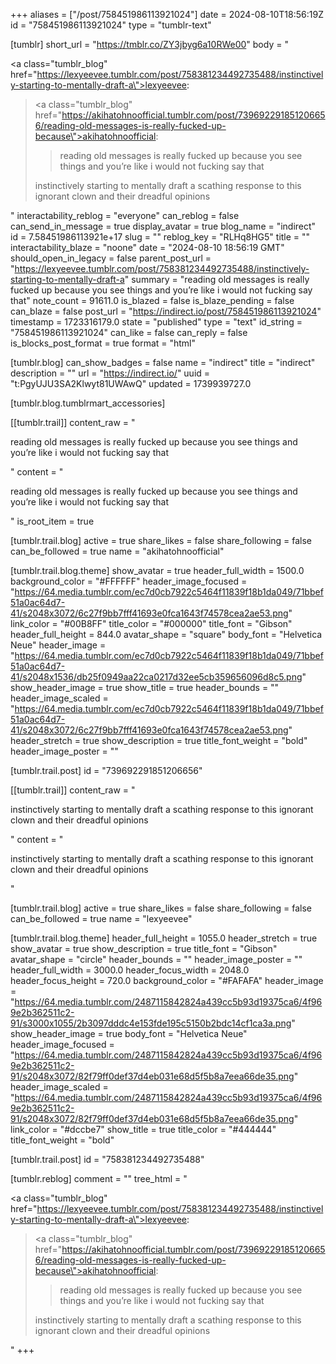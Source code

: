 +++
aliases = ["/post/758451986113921024"]
date = 2024-08-10T18:56:19Z
id = "758451986113921024"
type = "tumblr-text"

[tumblr]
short_url = "https://tmblr.co/ZY3jbyg6a10RWe00"
body = "<p><a class=\"tumblr_blog\" href=\"https://lexyeevee.tumblr.com/post/758381234492735488/instinctively-starting-to-mentally-draft-a\">lexyeevee</a>:</p><blockquote><p><a class=\"tumblr_blog\" href=\"https://akihatohnoofficial.tumblr.com/post/739692291851206656/reading-old-messages-is-really-fucked-up-because\">akihatohnoofficial</a>:</p><blockquote><p>reading old messages is really fucked up because you see things and you’re like i would not fucking say that</p></blockquote><p>instinctively starting to mentally draft a scathing response to this ignorant clown and their dreadful opinions</p></blockquote>"
interactability_reblog = "everyone"
can_reblog = false
can_send_in_message = true
display_avatar = true
blog_name = "indirect"
id = 7.58451986113921e+17
slug = ""
reblog_key = "RLHq8HG5"
title = ""
interactability_blaze = "noone"
date = "2024-08-10 18:56:19 GMT"
should_open_in_legacy = false
parent_post_url = "https://lexyeevee.tumblr.com/post/758381234492735488/instinctively-starting-to-mentally-draft-a"
summary = "reading old messages is really fucked up because you see things and you’re like i would not fucking say that"
note_count = 91611.0
is_blazed = false
is_blaze_pending = false
can_blaze = false
post_url = "https://indirect.io/post/758451986113921024"
timestamp = 1723316179.0
state = "published"
type = "text"
id_string = "758451986113921024"
can_like = false
can_reply = false
is_blocks_post_format = true
format = "html"

[tumblr.blog]
can_show_badges = false
name = "indirect"
title = "indirect"
description = ""
url = "https://indirect.io/"
uuid = "t:PgyUJU3SA2Klwyt81UWAwQ"
updated = 1739939727.0

[tumblr.blog.tumblrmart_accessories]

[[tumblr.trail]]
content_raw = "<p>reading old messages is really fucked up because you see things and you’re like i would not fucking say that</p>"
content = "<p>reading old messages is really fucked up because you see things and you&rsquo;re like i would not fucking say that</p>"
is_root_item = true

[tumblr.trail.blog]
active = true
share_likes = false
share_following = false
can_be_followed = true
name = "akihatohnoofficial"

[tumblr.trail.blog.theme]
show_avatar = true
header_full_width = 1500.0
background_color = "#FFFFFF"
header_image_focused = "https://64.media.tumblr.com/ec7d0cb7922c5464f11839f18b1da049/71bbef51a0ac64d7-41/s2048x3072/6c27f9bb7fff41693e0fca1643f74578cea2ae53.png"
link_color = "#00B8FF"
title_color = "#000000"
title_font = "Gibson"
header_full_height = 844.0
avatar_shape = "square"
body_font = "Helvetica Neue"
header_image = "https://64.media.tumblr.com/ec7d0cb7922c5464f11839f18b1da049/71bbef51a0ac64d7-41/s2048x1536/db25f0949aa22ca0217d32ee5cb359656096d8c5.png"
show_header_image = true
show_title = true
header_bounds = ""
header_image_scaled = "https://64.media.tumblr.com/ec7d0cb7922c5464f11839f18b1da049/71bbef51a0ac64d7-41/s2048x3072/6c27f9bb7fff41693e0fca1643f74578cea2ae53.png"
header_stretch = true
show_description = true
title_font_weight = "bold"
header_image_poster = ""

[tumblr.trail.post]
id = "739692291851206656"

[[tumblr.trail]]
content_raw = "<p>instinctively starting to mentally draft a scathing response to this ignorant clown and their dreadful opinions</p>"
content = "<p>instinctively starting to mentally draft a scathing response to this ignorant clown and their dreadful opinions</p>"

[tumblr.trail.blog]
active = true
share_likes = false
share_following = false
can_be_followed = true
name = "lexyeevee"

[tumblr.trail.blog.theme]
header_full_height = 1055.0
header_stretch = true
show_avatar = true
show_description = true
title_font = "Gibson"
avatar_shape = "circle"
header_bounds = ""
header_image_poster = ""
header_full_width = 3000.0
header_focus_width = 2048.0
header_focus_height = 720.0
background_color = "#FAFAFA"
header_image = "https://64.media.tumblr.com/2487115842824a439cc5b93d19375ca6/4f969e2b362511c2-91/s3000x1055/2b3097dddc4e153fde195c5150b2bdc14cf1ca3a.png"
show_header_image = true
body_font = "Helvetica Neue"
header_image_focused = "https://64.media.tumblr.com/2487115842824a439cc5b93d19375ca6/4f969e2b362511c2-91/s2048x3072/82f79ff0def37d4eb031e68d5f5b8a7eea66de35.png"
header_image_scaled = "https://64.media.tumblr.com/2487115842824a439cc5b93d19375ca6/4f969e2b362511c2-91/s2048x3072/82f79ff0def37d4eb031e68d5f5b8a7eea66de35.png"
link_color = "#dccbe7"
show_title = true
title_color = "#444444"
title_font_weight = "bold"

[tumblr.trail.post]
id = "758381234492735488"

[tumblr.reblog]
comment = ""
tree_html = "<p><a class=\"tumblr_blog\" href=\"https://lexyeevee.tumblr.com/post/758381234492735488/instinctively-starting-to-mentally-draft-a\">lexyeevee</a>:</p><blockquote><p><a class=\"tumblr_blog\" href=\"https://akihatohnoofficial.tumblr.com/post/739692291851206656/reading-old-messages-is-really-fucked-up-because\">akihatohnoofficial</a>:</p><blockquote><p>reading old messages is really fucked up because you see things and you’re like i would not fucking say that</p></blockquote><p>instinctively starting to mentally draft a scathing response to this ignorant clown and their dreadful opinions</p></blockquote>"
+++
